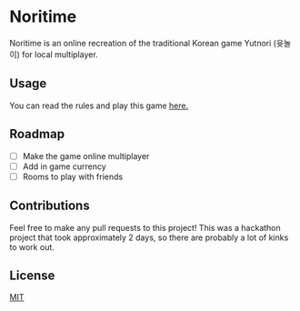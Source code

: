 # Noritime
Noritime is an online recreation of the traditional Korean game Yutnori (윳놀이) for local multiplayer.

## Usage
You can read the rules and play this game [here.](http://noritime.online)

## Roadmap
- [ ] Make the game online multiplayer
- [ ] Add in game currency
- [ ] Rooms to play with friends
## Contributions
Feel free to make any pull requests to this project! This was a hackathon project that took approximately 2 days, so there are probably a lot of kinks to work out.

## License
[MIT](https://choosealicense.com/licenses/mit/)

